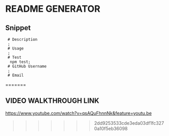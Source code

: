 # README GENERATOR


## Snippet
     # Description
     ;
     # Usage
     ;
     # Test
      npm test;
     # GitHub Username
     ;
     # Email
     
=======


## VIDEO WALKTHROUGH LINK
https://www.youtube.com/watch?v=qsAQuFhnnNk&feature=youtu.be
>>>>>>> 2dd9253533cde3eda03df1fc3270a10f5eb36098
